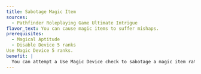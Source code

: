 ```yaml
---
title: Sabotage Magic Item
sources:
  - Pathfinder Roleplaying Game Ultimate Intrigue
flavor_text: You can cause magic items to suffer mishaps.
prerequisites:
  - Magical Aptitude
  - Disable Device 5 ranks
Use Magic Device 5 ranks.
benefit: |
  You can attempt a Use Magic Device check to sabotage a magic item rather than to activate it, with the same DC as activating it blindly. If you succeed at the check, you define a condition under which the magic item will suffer a mishap, either dealing 2d6 points of damage to the creature attempting to use the magic item and failing to perform its desired function or else affecting the wrong target. The condition must be either an audible or a visual trigger, as defined by the magic mouth spell. If you fail the check, you suffer a mishap instead, just as if you had failed to activate the item blindly by 10 or more.
---
```


